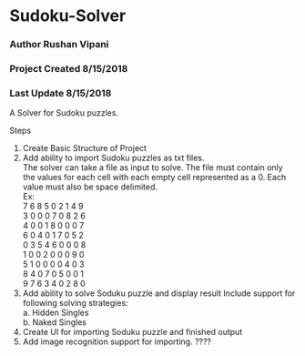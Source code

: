 # Sudoku-Solver

### Author Rushan Vipani
### Project Created 8/15/2018
### Last Update 8/15/2018

A Solver for Sudoku puzzles.

Steps

1. Create Basic Structure of Project
2. Add ability to import Sudoku puzzles as txt files.  
    The solver can take a file as input to solve. The file must contain only the values for each cell with each empty cell represented as a 0. Each value must also be space delimited.  
    Ex:   
    7 6 8 5 0 2 1 4 9  
    3 0 0 0 7 0 8 2 6  
    4 0 0 1 8 0 0 0 7  
    6 0 4 0 1 7 0 5 2  
    0 3 5 4 6 0 0 0 8  
    1 0 0 2 0 0 0 9 0  
    5 1 0 0 0 0 4 0 3  
    8 4 0 7 0 5 0 0 1  
    9 7 6 3 4 0 2 8 0  
3. Add ability to solve Soduku puzzle and display result
    Include support for following solving strategies:  
    a. Hidden Singles  
    b. Naked Singles
4. Create UI for importing Soduku puzzle and finished output
5. Add image recognition support for importing. ????
